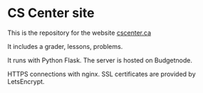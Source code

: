 # CS Center site
This is the repository for the website [cscenter.ca](https://cscenter.ca)

It includes a grader, lessons, problems. 

It runs with Python Flask. The server is hosted on Budgetnode. 

HTTPS connections with nginx. SSL certificates are provided by LetsEncrypt.

